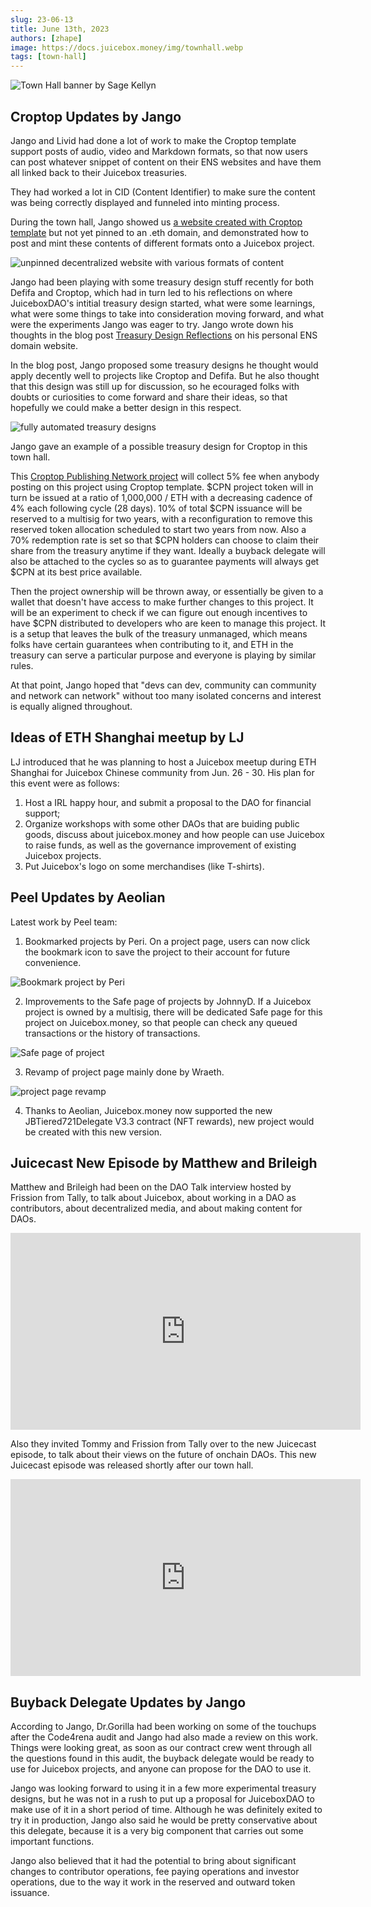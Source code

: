 ```yaml
---
slug: 23-06-13
title: June 13th, 2023
authors: [zhape]
image: https://docs.juicebox.money/img/townhall.webp
tags: [town-hall]
---
```


![Town Hall banner by Sage Kellyn](https://docs.juicebox.money/img/townhall.webp)

## Croptop Updates by Jango

Jango and Livid had done a lot of work to make the Croptop template support posts of audio, video and Markdown formats, so that now users can post whatever snippet of content on their ENS websites and have them all linked back to their Juicebox treasuries.

They had worked a lot in CID (Content Identifier) to make sure the content was being correctly displayed and funneled into minting process.

During the town hall, Jango showed us [a website created with Croptop template](https://ipfs.io/ipns/k51qzi5uqu5di0scaadzossc8tf6bupz2hbfvpfq56sg9g8afn5bnauuyab8zg/) but not yet pinned to an .eth domain, and demonstrated how to post and mint these contents of different formats onto a Juicebox project.

![unpinned decentralized website with various formats of content](croptop_diff_formats.webp)

Jango had been playing with some treasury design stuff recently for both Defifa and Croptop, which had in turn led to his reflections on where JuiceboxDAO's intitial treasury design started, what were some learnings, what were some things to take into consideration moving forward, and what were the experiments Jango was eager to try. Jango wrote down his thoughts in the blog post [Treasury Design Reflections](https://blog.jango.eth.limo/38C20F69-0391-4C54-AA5F-9658265A204C/) on his personal ENS domain website.

In the blog post, Jango proposed some treasury designs he thought would apply decently well to projects like Croptop and Defifa. But he also thought that this design was still up for discussion, so he ecouraged folks with doubts or curiosities to come forward and share their ideas, so that hopefully we could make a better design in this respect.

![fully automated treasury designs](automated_treasury_designs.webp)

Jango gave an example of a possible treasury design for Croptop in this town hall.

This [Croptop Publishing Network project](https://goerli.juicebox.money/v2/p/1016) will collect 5% fee when anybody posting on this project using Croptop template. $CPN project token will in turn be issued at a ratio of 1,000,000 / ETH with a decreasing cadence of 4% each following cycle (28 days). 10% of total $CPN issuance will be reserved to a multisig for two years, with a reconfiguration to remove this reserved token allocation scheduled to start two years from now. Also a 70% redemption rate is set so that $CPN holders can choose to claim their share from the treasury anytime if they want. Ideally a buyback delegate will also be attached to the cycles so as to guarantee payments will always get $CPN at its best price available.

Then the project ownership will be thrown away, or essentially be given to a wallet that doesn't have access to make further changes to this project. It will be an experiment to check if we can figure out enough incentives to have $CPN distributed to developers who are keen to manage this project. It is a setup that leaves the bulk of the treasury unmanaged, which means folks have certain guarantees when contributing to it, and ETH in the treasury can serve a particular purpose and everyone is playing by similar rules.

At that point, Jango hoped that "devs can dev, community can community and network can network" without too many isolated concerns and interest is equally aligned throughout.

## Ideas of ETH Shanghai meetup by LJ

LJ introduced that he was planning to host a Juicebox meetup during ETH Shanghai for Juicebox Chinese community from Jun. 26 - 30. His plan for this event were as follows:

1. Host a IRL happy hour, and submit a proposal to the DAO for financial support;
2. Organize workshops with some other DAOs that are buiding public goods, discuss about juicebox.money and how people can use Juicebox to raise funds, as well as the governance improvement of existing Juicebox projects.
3. Put Juicebox's logo on some merchandises (like T-shirts).

## Peel Updates by Aeolian

Latest work by Peel team:

1. Bookmarked projects by Peri. On a project page, users can now click the bookmark icon to save the project to their account for future convenience.

![Bookmark project by Peri](project_bookmark.webp)

2. Improvements to the Safe page of projects by JohnnyD. If a Juicebox project is owned by a multisig, there will be dedicated Safe page for this project on Juicebox.money, so that people can check any queued transactions or the history of transactions.

![Safe page of project](project_safe_page.webp)

3. Revamp of project page mainly done by Wraeth.

![project page revamp](project_page_revamp.webp)

4. Thanks to Aeolian, Juicebox.money now supported the new JBTiered721Delegate V3.3 contract (NFT rewards), new project would be created with this new version.

## Juicecast New Episode by Matthew and Brileigh

Matthew and Brileigh had been on the DAO Talk interview hosted by Frission from Tally, to talk about Juicebox, about working in a DAO as contributors, about decentralized media, and about making content for DAOs.

<iframe width="560" height="315" src="https://www.youtube.com/embed/GS-qoOZQ7F0" title="YouTube video player" frameborder="0" allow="accelerometer; autoplay; clipboard-write; encrypted-media; gyroscope; picture-in-picture; web-share" allowfullscreen></iframe>

Also they invited Tommy and Frission from Tally over to the new Juicecast episode, to talk about their views on the future of onchain DAOs. This new Juicecast episode was released shortly after our town hall.

<iframe width="560" height="315" src="https://www.youtube.com/embed/aIoPZD2ki7Y" title="YouTube video player" frameborder="0" allow="accelerometer; autoplay; clipboard-write; encrypted-media; gyroscope; picture-in-picture; web-share" allowfullscreen></iframe>

## Buyback Delegate Updates by Jango

According to Jango, Dr.Gorilla had been working on some of the touchups after the Code4rena audit and Jango had also made a review on this work. Things were looking great, as soon as our contract crew went through all the questions found in this audit, the buyback delegate would be ready to use for Juicebox projects, and anyone can propose for the DAO to use it.

Jango was looking forward to using it in a few more experimental treasury designs, but he was not in a rush to put up a proposal for JuiceboxDAO to make use of it in a short period of time. Although he was definitely exited to try it in production, Jango also said he would be pretty conservative about this delegate, because it is a very  big component that carries out some important functions.

Jango also believed that it had the potential to bring about significant changes to contributor operations, fee paying operations and investor operations, due to the way it work in the reserved and outward token issuance.

